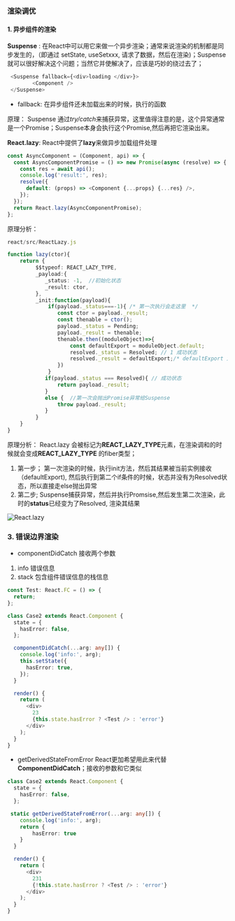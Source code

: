 
### 渲染调优

#### 1. 异步组件的渲染

**Suspense** : 
在React中可以用它来做一个异步渲染；通常来说渲染的机制都是同步发生的，（即通过 setState, useSetxxx, 请求了数据，然后在渲染)；Suspense就可以很好解决这个问题；当然它并使解决了，应该是巧妙的绕过去了；

```ts
 <Suspense fallback={<div>loading </div>}>
        <Component />
 </Suspense>
 ```

* fallback: 在异步组件还未加载出来的时候，执行的函数

原理：
Suspense 通过*try/catch*来捕获异常，这里值得注意的是，这个异常通常是一个Promise；Suspense本身会执行这个Promise,然后再把它渲染出来。

**React.lazy**:
React中提供了**lazy**来做异步加载组件处理
```ts
const AsyncComponent = (Component, api) => {
  const AsyncComponentPromise = () => new Promise(async (resolve) => {
    const res = await api();
    console.log('result:', res);
    resolve({
      default: (props) => <Component {...props} {...res} />,
    });
  });
  return React.lazy(AsyncComponentPromise);
};
```
原理分析：
```ts
react/src/ReactLazy.js
```

```ts
function lazy(ctor){
    return {
         $$typeof: REACT_LAZY_TYPE,
         _payload:{
            _status: -1,  //初始化状态
            _result: ctor,
         },
         _init:function(payload){
             if(payload._status===-1){ /* 第一次执行会走这里  */
                const ctor = payload._result;
                const thenable = ctor();
                payload._status = Pending;
                payload._result = thenable;
                thenable.then((moduleObject)=>{
                    const defaultExport = moduleObject.default;
                    resolved._status = Resolved; // 1 成功状态
                    resolved._result = defaultExport;/* defaultExport 为我们动态加载的组件本身  */ 
                })
             }
            if(payload._status === Resolved){ // 成功状态
                return payload._result;
            }
            else {  //第一次会抛出Promise异常给Suspense
                throw payload._result; 
            }
         }
    }
}
```

原理分析：
React.lazy 会被标记为**REACT_LAZY_TYPE**元素，在渲染调和的时候就会变成**REACT_LAZY_TYPE** 的fiber类型；

1. 第一步；
第一次渲染的时候，执行init方法，然后其结果被当前实例接收（defaultExport), 然后执行到第二个if条件的时候，状态并没有为Resolved状态，所以直接走else抛出异常
2. 第二步;
Suspense捕获异常，然后并执行Promsise,然后发生第二次渲染，此时的**status**已经变为了Resolved, 渲染其结果

![React.lazy](https://p6-juejin.byteimg.com/tos-cn-i-k3u1fbpfcp/6792d24862464d89b2034bfa4cf9e5a8~tplv-k3u1fbpfcp-zoom-in-crop-mark:1304:0:0:0.awebp)

### 3. 错误边界渲染

* componentDidCatch
接收两个参数
1. info 错误信息
2. stack 包含组件错误信息的栈信息

```ts
const Test: React.FC = () => {
  return;
};

class Case2 extends React.Component {
  state = {
    hasError: false,
  };

  componentDidCatch(...arg: any[]) {
    console.log('info:', arg);
    this.setState({
      hasError: true,
    });
  }

  render() {
    return (
      <div>
        23
        {this.state.hasError ? <Test /> : 'error'}
      </div>
    );
  }
}
```

* getDerivedStateFromError
React更加希望用此来代替**ComponentDidCatch**；接收的参数和它类似

```ts
class Case2 extends React.Component {
  state = {
    hasError: false,
  };

 static getDerivedStateFromError(...arg: any[]) {
    console.log('info:', arg);
    return {
        hasError: true
    }
  }

  render() {
    return (
      <div>
        231
        {!this.state.hasError ? <Test /> : 'error'}
      </div>
    );
  }
}
```
